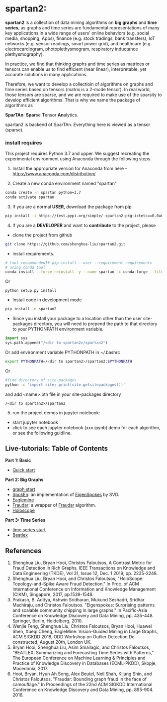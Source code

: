 
# spartan2:

**spartan2** is a collection of data mining algorithms on **big graphs** and
**time series**, as graphs and time series are fundamental representations of many key applications 
in a wide range of users' online behaviors (e.g. social media, shopping, Apps), 
finance (e.g. stock tradings, bank transfers), IoT networks (e.g. sensor readings, smart power grid), and healthcare (e.g. electrocardiogram, photoplethysmogram, respiratory inductance plethysmography). 

In practice, we find that thinking graphs and time series as matrices or tensors
can enable us to find efficient (near linear), interpretable, yet accurate solutions in many applications.

Therefore, we want to develop a collectioin of algorithms on graphs and time series based
on tensors (matrix is a 2-mode tensor). In real world, those tensors are sparse, and we
are required to make use of the sparsity to develop efficient algorithms. That is why
we name the package of algorithms as 

**SparTAn**: **Spar**se **T**ensor **An**alytics.

spartan2 is backend of SparTAn.
Everything here is viewed as a tensor (sparse).

### install requires

This project requires Python 3.7 and upper.
We suggest recreating the experimental environment using Anaconda through the following steps.
 
1. Install the appropriate version for Anaconda from here - https://www.anaconda.com/distribution/

2. Create a new conda environment named "spartan"
```bash
conda create -n spartan python=3.7
conda activate spartan
```

3. If you are a normal **USER**, download the package from pip

```bash
pip install -i https://test.pypi.org/simple/ spartan2-pkg-ictetc==0.0a0.dev8
```

4. If you are a **DEVELOPER** and want to **contribute** to the project, please
- clone the project from github

```bash
git clone https://github.com/shenghua-liu/spartan2.git
``` 

- Install requirements.
```bash
# [not recommended]# pip install --user --requirement requirements
# using conda tool
conda install --force-reinstall -y --name spartan -c conda-forge --file requirements
```
   Or  
```
python setup.py install
```

- Install code in development mode
```bash
pip install -e spartan2
```
- Since you install your package to a location other than the user site-packages directory, you will need to prepend the path to that directory to your PYTHONPATH environment variable.
```python
import sys
sys.path.append("/<dir to spartan2>/spartan2")
```

   Or add environment variable PYTHONPATH in ~/.bashrc  
```bash
export PYTHONPATH=/<dir to spartan2>/spartan2:$PYTHONPATH
```

   Or 
```bash
#find directory of site-packages
python -c 'import site; print(site.getsitepackages())'
```

   and add \<name\>.pth file in your site-packages directory

```
/<dir to spartan2>/spartan2
```



5. run the project demos in jupyter notebook:

- start jupyter notebook
- click to see each jupyter notebook (xxx.ipynb) demo for each algorithm, or see the following guidline.


## Live-tutorials: Table of Contents

**Part 1: Basic**
* [Quick start](https://github.com/shenghua-liu/spartan2/blob/master/live-tutorials/quick_start.ipynb)


**Part 2: Big Graphs**
* [graph start](https://github.com/shenghua-liu/spartan2/blob/master/live-tutorials/ioutil_demo.ipynb)
* [SpokEn](https://github.com/shenghua-liu/spartan2/blob/master/live-tutorials/SVD_demo.ipynb): an implementation of [EigenSpokes](http://www.cs.cmu.edu/~christos/PUBLICATIONS/pakdd10-eigenspokes.pdf) by SVD.
* [Eaglemine](https://github.com/shenghua-liu/spartan2/blob/master/live-tutorials/Eaglemine_demo.ipynb)
* [Fraudar](https://github.com/shenghua-liu/spartan2/blob/master/live-tutorials/Fraudar_demo.ipynb): a wrapper of [Fraudar](https://bhooi.github.io/projects/fraudar/index.html) algorithm.
* [Holoscope](https://github.com/shenghua-liu/spartan2/blob/master/live-tutorials/Holoscope_demo.ipynb)

**Part 3: Time Series**
* [time series start](https://github.com/shenghua-liu/spartan2/blob/master/live-tutorials/TimeseriesData_demo.ipynb)
* [Beatlex](https://github.com/shenghua-liu/spartan2/blob/master/live-tutorials/Beatlex_demo.ipynb)

## References
1. Shenghua Liu, Bryan Hooi, Christos Faloutsos, A Contrast Metric for Fraud Detection in Rich Graphs, IEEE Transactions on Knowledge and Data Engineering (TKDE), Vol 31, Issue 12, Dec. 1 2019, pp. 2235-2248.
1. Shenghua Liu, Bryan Hooi, and Christos Faloutsos, "HoloScope: Topology-and-Spike Aware Fraud Detection," In Proc. of ACM International Conference on Information and Knowledge Management (CIKM), Singapore, 2017, pp.1539-1548.
2. Prakash, B. Aditya, Ashwin Sridharan, Mukund Seshadri, Sridhar Machiraju, and Christos Faloutsos. "Eigenspokes: Surprising patterns and scalable community chipping in large graphs." In Pacific-Asia Conference on Knowledge Discovery and Data Mining, pp. 435-448. Springer, Berlin, Heidelberg, 2010.
3. Wenjie Feng, Shenghua Liu, Christos Faloutsos, Bryan Hooi, Huawei Shen, Xueqi Cheng, EagleMine: Vision-Guided Mining in Large Graphs, ACM SIGKDD 2018, ODD Workshop on Outlier Detection De-constructed, August 20th, London UK.
4. Bryan Hooi, Shenghua Liu, Asim Smailagic, and Christos Faloutsos, “BEATLEX: Summarizing and Forecasting Time Series with Patterns,” The European Conference on Machine Learning & Principles and Practice of Knowledge Discovery in Databases (ECML-PKDD), Skopje, Macedonia, 2017.
5. Hooi, Bryan, Hyun Ah Song, Alex Beutel, Neil Shah, Kijung Shin, and Christos Faloutsos. "Fraudar: Bounding graph fraud in the face of camouflage." In Proceedings of the 22nd ACM SIGKDD International Conference on Knowledge Discovery and Data Mining, pp. 895-904. 2016.

